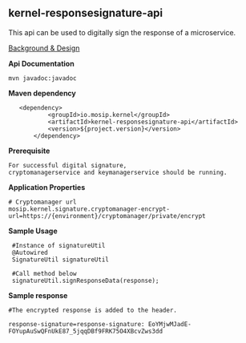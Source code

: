 ## kernel-responsesignature-api
This api can be used to digitally sign the response of a microservice.


[Background & Design](../../docs/design/kernel/kernel-responsesignature.md)


**Api Documentation**

```
mvn javadoc:javadoc
```

**Maven dependency**

 ```
    <dependency>
			<groupId>io.mosip.kernel</groupId>
			<artifactId>kernel-responsesignature-api</artifactId>
			<version>${project.version}</version>
		</dependency>
 ```
 
 **Prerequisite**
 
 ```
 For successful digital signature, 
 cryptomanagerservice and keymanagerservice should be running.
 
```
 
 **Application Properties**
 
 ```
 # Cryptomanager url
 mosip.kernel.signature.cryptomanager-encrypt-url=https://{environment}/cryptomanager/private/encrypt
 ```
 
 **Sample Usage**
 
  ```
   #Instance of signatureUtil
   @Autowired
   SignatureUtil signatureUtil
   
   #Call method below
   signatureUtil.signResponseData(response);
   ```
 **Sample response**
 
 ```
 #The encrypted response is added to the header.
 
 response-signature=response-signature: EoYMjwMJadE-FOYupAuSwQFnUkE87_5jqqDBf9FRK75O4XBcvZws3dd
 ```
   
